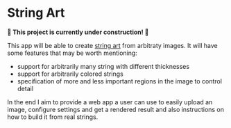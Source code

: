 # String Art

**🚧 This project is currently under construction! 🚧**

This app will be able to create [string art](https://en.wikipedia.org/wiki/File:Knit_1.jpg) from arbitraty images. It will have some features that may be worth mentioning:

- support for arbitrarily many string with different thicknesses
- support for arbitrarily colored strings
- specification of more and less important regions in the image to control detail

In the end I aim to provide a web app a user can use to easily upload an image, configure settings and get a rendered result and also instructions on how to build it from real strings.
